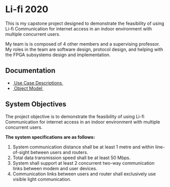 # Li-fi 2020

This is my capstone project designed to demonstrate the feasibility of using Li-fi Communication for internet access in an indoor environment with multiple concurrent users.

My team is is composed of 4 other members and a supervising professor. My roles in the team are software design, protocol design, and helping with the FPGA subsystems design and implementation.

## Documentation

- [ Use Case Descriptions ][1]
- [ Object Model ][2]

## System Objectives

The project objective is to demonstrate the feasibility of using Li-fi Communication for internet access in an indoor environment with multiple concurrent users.

**The system specifications are as follows:**

1. System communication distance shall be at least 1 metre and within line-of-sight between users and routers.
2. Total data transmission speed shall be at least 50 Mbps.
3. System shall support at least 2 concurrent two-way communication links between modem  and user devices.
4. Communication links between users and router shall exclusively use visible light communication.

[1]:	Use%20Case%20Descriptions.md "Use Case Descriptions"
[2]:	Object%20Model.md "Object Model"